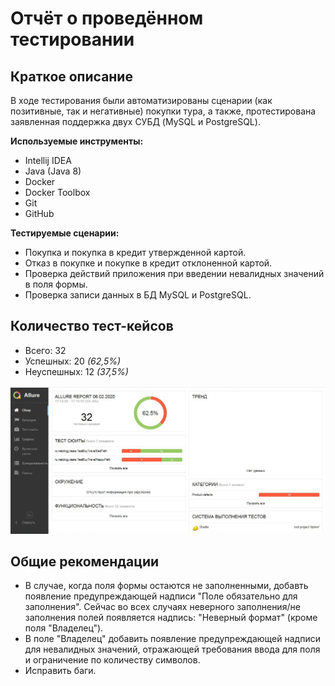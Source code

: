 # Отчёт о проведённом тестировании

## Краткое описание
В ходе тестирования были автоматизированы сценарии (как позитивные, так и негативные) покупки тура, а также, протестирована заявленная поддержка двух СУБД (MySQL и PostgreSQL).

**Используемые инструменты:**
* Intellij IDEA
* Java (Java 8)
* Docker
* Docker Toolbox
* Git
* GitHub

**Тестируемые сценарии:**

* Покупка и покупка в кредит утвержденной картой.
* Отказ в покупке и покупке в кредит отклоненной картой.
* Проверка действий приложения при введении невалидных значений в поля формы.
* Проверка записи данных в БД MySQL и PostgreSQL.

## Количество тест-кейсов

* Всего: 32
* Успешных: 20 *(62,5%)*
* Неуспешных: 12 *(37,5%)*

![](/documents/pic/allure.jpg)

## Общие рекомендации

* В случае, когда поля формы остаются не заполненными, добавть появление предупреждающей надписи "Поле обязательно для заполнения". Сейчас во всех случаях неверного заполнения/не заполнения полей появляется надпись: "Неверный формат" (кроме поля "Владелец").
* В поле "Владелец" добавить появление предупреждающей надписи для невалидных значений, отражающей требования ввода для поля и ограничение по количеству символов.
* Исправить баги.